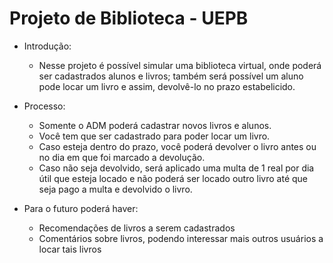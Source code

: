 # Projeto de Biblioteca - UEPB

* Introdução:
  - Nesse projeto é possível simular uma biblioteca virtual, onde poderá ser cadastrados alunos e livros; também será possível um aluno pode locar um livro e assim, devolvê-lo no prazo estabelicido.

* Processo:
  - Somente o ADM poderá cadastrar novos livros e alunos.
  - Você tem que ser cadastrado para poder locar um livro.
  - Caso esteja dentro do prazo, você poderá devolver o livro antes ou no dia em que foi marcado a devolução.
  - Caso não seja devolvido, será aplicado uma multa de 1 real por dia útil que esteja locado e não poderá ser locado outro livro até que seja pago a multa e devolvido o livro.
  
* Para o futuro poderá haver:
  - Recomendações de livros a serem cadastrados
  - Comentários sobre livros, podendo interessar mais outros usuários a locar tais livros
